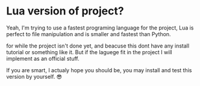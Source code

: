 # Lua version of project?

Yeah, I'm trying to use a fastest programing language
for the project, Lua is perfect to file manipulation
and is smaller and fastest than Python.

for while the project isn't done yet, and beacuse this
dont have any install tutorial or something like it. But
if the laguege fit in the project I will implement
as an official stuff.

If you are smart, I actualy hope you should be,
you may install and test this version by yourself. 😎
